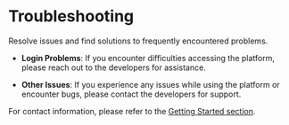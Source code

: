# Troubleshooting

Resolve issues and find solutions to frequently encountered problems.

- **Login Problems**: If you encounter difficulties accessing the platform, please reach out to the developers for assistance.

- **Other Issues**: If you experience any issues while using the platform or encounter bugs, please contact the developers for support.

For contact information, please refer to the [Getting Started section](getting_started.md#contact).